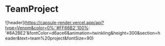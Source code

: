 # TeamProject

![header](https://capsule-render.vercel.app/api?type=Venom&color=0%:'#FF66B2',100%: '#8A2BE2'&fontColor=d6ace6&animation=twinkling&height=300&section=header&text=team%20project&fontSize=90)
